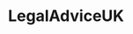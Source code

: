 ---
title: LegalAdviceUK
crosslinks:
- bestoflegaladvice
- UKPersonalFinance
- policeuk
- youtubefactsbot
- bestoflegaladviceuk
- IWantOut
- TwoXChromosomes
- Epilepsy
- legaladvice
- islam
- videos
- bestof
- unitedkingdom
- INTELLECTUALPROPERTY
- exmormon
- london
- 6thform
- relationshipadvice
- personalfinance
- 6thForm
---
